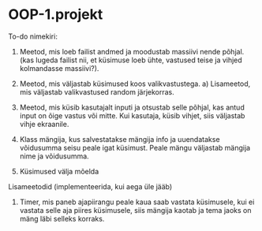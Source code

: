 # OOP-1.projekt

To-do nimekiri:

1. Meetod, mis loeb failist andmed ja moodustab massiivi nende põhjal.
   (kas lugeda failist nii, et küsimuse loeb ühte, vastused teise ja vihjed kolmandasse massiivi?).
   
2. Meetod, mis väljastab küsimused koos valikvastustega.
   a) Lisameetod, mis väljastab valikvastused random järjekorras.

3. Meetod, mis küsib kasutajalt inputi ja otsustab selle põhjal, kas antud input on õige vastus või mitte.
   Kui kasutaja, küsib vihjet, siis väljastab vihje ekraanile.
   
4. Klass mängija, kus salvestatakse mängija info ja uuendatakse võidusumma seisu peale igat küsimust. Peale mängu väljastab 
   mängija nime ja võidusumma.

5. Küsimused välja mõelda

Lisameetodid (implementeerida, kui aega üle jääb)

1. Timer, mis paneb ajapiirangu peale kaua saab vastata küsimusele, kui ei vastata selle aja piires küsimusele, siis
   mängija kaotab ja tema jaoks on mäng läbi selleks korraks.
